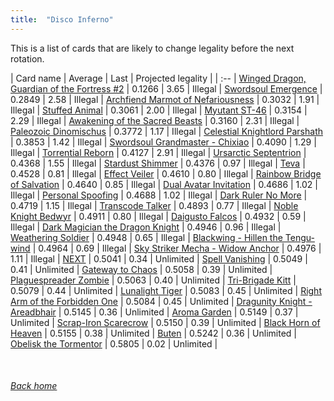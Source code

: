 ```yaml
---
title:  "Disco Inferno"
---
```


This is a list of cards that are likely to change legality before the next rotation.

| Card name | Average | Last | Projected legality |
| :-- |
[Winged Dragon, Guardian of the Fortress #2](https://db.ygoprodeck.com/card/?search=Winged%20Dragon,%20Guardian%20of%20the%20Fortress%20#2) | 0.1266 | 3.65 | Illegal |
[Swordsoul Emergence](https://db.ygoprodeck.com/card/?search=Swordsoul%20Emergence) | 0.2849 | 2.58 | Illegal |
[Archfiend Marmot of Nefariousness](https://db.ygoprodeck.com/card/?search=Archfiend%20Marmot%20of%20Nefariousness) | 0.3032 | 1.91 | Illegal |
[Stuffed Animal](https://db.ygoprodeck.com/card/?search=Stuffed%20Animal) | 0.3061 | 2.00 | Illegal |
[Myutant ST-46](https://db.ygoprodeck.com/card/?search=Myutant%20ST-46) | 0.3154 | 2.29 | Illegal |
[Awakening of the Sacred Beasts](https://db.ygoprodeck.com/card/?search=Awakening%20of%20the%20Sacred%20Beasts) | 0.3160 | 2.31 | Illegal |
[Paleozoic Dinomischus](https://db.ygoprodeck.com/card/?search=Paleozoic%20Dinomischus) | 0.3772 | 1.17 | Illegal |
[Celestial Knightlord Parshath](https://db.ygoprodeck.com/card/?search=Celestial%20Knightlord%20Parshath) | 0.3853 | 1.42 | Illegal |
[Swordsoul Grandmaster - Chixiao](https://db.ygoprodeck.com/card/?search=Swordsoul%20Grandmaster%20-%20Chixiao) | 0.4090 | 1.29 | Illegal |
[Torrential Reborn](https://db.ygoprodeck.com/card/?search=Torrential%20Reborn) | 0.4127 | 2.91 | Illegal |
[Ursarctic Septentrion](https://db.ygoprodeck.com/card/?search=Ursarctic%20Septentrion) | 0.4368 | 1.55 | Illegal |
[Stardust Shimmer](https://db.ygoprodeck.com/card/?search=Stardust%20Shimmer) | 0.4376 | 0.97 | Illegal |
[Teva](https://db.ygoprodeck.com/card/?search=Teva) | 0.4528 | 0.81 | Illegal |
[Effect Veiler](https://db.ygoprodeck.com/card/?search=Effect%20Veiler) | 0.4610 | 0.80 | Illegal |
[Rainbow Bridge of Salvation](https://db.ygoprodeck.com/card/?search=Rainbow%20Bridge%20of%20Salvation) | 0.4640 | 0.85 | Illegal |
[Dual Avatar Invitation](https://db.ygoprodeck.com/card/?search=Dual%20Avatar%20Invitation) | 0.4686 | 1.02 | Illegal |
[Personal Spoofing](https://db.ygoprodeck.com/card/?search=Personal%20Spoofing) | 0.4688 | 1.02 | Illegal |
[Dark Ruler No More](https://db.ygoprodeck.com/card/?search=Dark%20Ruler%20No%20More) | 0.4719 | 1.15 | Illegal |
[Transcode Talker](https://db.ygoprodeck.com/card/?search=Transcode%20Talker) | 0.4893 | 0.77 | Illegal |
[Noble Knight Bedwyr](https://db.ygoprodeck.com/card/?search=Noble%20Knight%20Bedwyr) | 0.4911 | 0.80 | Illegal |
[Daigusto Falcos](https://db.ygoprodeck.com/card/?search=Daigusto%20Falcos) | 0.4932 | 0.59 | Illegal |
[Dark Magician the Dragon Knight](https://db.ygoprodeck.com/card/?search=Dark%20Magician%20the%20Dragon%20Knight) | 0.4946 | 0.96 | Illegal |
[Weathering Soldier](https://db.ygoprodeck.com/card/?search=Weathering%20Soldier) | 0.4948 | 0.65 | Illegal |
[Blackwing - Hillen the Tengu-wind](https://db.ygoprodeck.com/card/?search=Blackwing%20-%20Hillen%20the%20Tengu-wind) | 0.4964 | 0.69 | Illegal |
[Sky Striker Mecha - Widow Anchor](https://db.ygoprodeck.com/card/?search=Sky%20Striker%20Mecha%20-%20Widow%20Anchor) | 0.4976 | 1.11 | Illegal |
[NEXT](https://db.ygoprodeck.com/card/?search=NEXT) | 0.5041 | 0.34 | Unlimited |
[Spell Vanishing](https://db.ygoprodeck.com/card/?search=Spell%20Vanishing) | 0.5049 | 0.41 | Unlimited |
[Gateway to Chaos](https://db.ygoprodeck.com/card/?search=Gateway%20to%20Chaos) | 0.5058 | 0.39 | Unlimited |
[Plaguespreader Zombie](https://db.ygoprodeck.com/card/?search=Plaguespreader%20Zombie) | 0.5063 | 0.40 | Unlimited |
[Tri-Brigade Kitt](https://db.ygoprodeck.com/card/?search=Tri-Brigade%20Kitt) | 0.5079 | 0.44 | Unlimited |
[Lunalight Tiger](https://db.ygoprodeck.com/card/?search=Lunalight%20Tiger) | 0.5083 | 0.45 | Unlimited |
[Right Arm of the Forbidden One](https://db.ygoprodeck.com/card/?search=Right%20Arm%20of%20the%20Forbidden%20One) | 0.5084 | 0.45 | Unlimited |
[Dragunity Knight - Areadbhair](https://db.ygoprodeck.com/card/?search=Dragunity%20Knight%20-%20Areadbhair) | 0.5145 | 0.36 | Unlimited |
[Aroma Garden](https://db.ygoprodeck.com/card/?search=Aroma%20Garden) | 0.5149 | 0.37 | Unlimited |
[Scrap-Iron Scarecrow](https://db.ygoprodeck.com/card/?search=Scrap-Iron%20Scarecrow) | 0.5150 | 0.39 | Unlimited |
[Black Horn of Heaven](https://db.ygoprodeck.com/card/?search=Black%20Horn%20of%20Heaven) | 0.5155 | 0.38 | Unlimited |
[Buten](https://db.ygoprodeck.com/card/?search=Buten) | 0.5242 | 0.36 | Unlimited |
[Obelisk the Tormentor](https://db.ygoprodeck.com/card/?search=Obelisk%20the%20Tormentor) | 0.5805 | 0.02 | Unlimited |

<br>

###### [Back home](index)